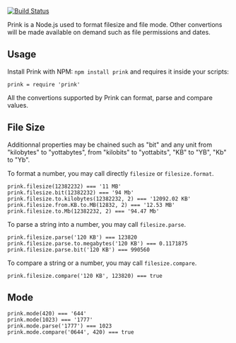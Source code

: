 [![Build Status](https://secure.travis-ci.org/adaltas/node-prink.png)](http://travis-ci.org/adaltas/node-prink)

Prink is a Node.js used to format filesize and file mode. Other convertions will
be made available on demand such as file permissions and dates.

## Usage

Install Prink with NPM: `npm install prink` and requires it inside your scripts:

```
prink = require 'prink'
```

All the convertions supported by Prink can format, parse and compare values.

## File Size

Additionnal properties may be chained such as "bit" and any unit from "kilobytes"
to "yottabytes", from "kilobits" to "yottabits", "KB" to "YB", "Kb" to "Yb".

To format a number, you may call directly `filesize` or `filesize.format`.

```
prink.filesize(12382232) === '11 MB'
prink.filesize.bit(12382232) === '94 Mb'
prink.filesize.to.kilobytes(12382232, 2) === '12092.02 KB'
prink.filesize.from.KB.to.MB(12832, 2) === '12.53 MB'
prink.filesize.to.Mb(12382232, 2) === '94.47 Mb'
```

To parse a string into a number, you may call `filesize.parse`.

```
prink.filesize.parse('120 KB') === 123820
prink.filesize.parse.to.megabytes('120 KB') === 0.1171875
prink.filesize.parse.bit('120 KB') === 990560
```

To compare a string or a number, you may call `filesize.compare`.

```
prink.filesize.compare('120 KB', 123820) === true
```

## Mode

```
prink.mode(420) === '644'
prink.mode(1023) === '1777'
prink.mode.parse('1777') === 1023
prink.mode.compare('0644', 420) === true
```
